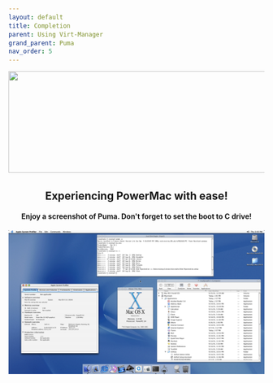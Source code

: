```yaml
---
layout: default
title: Completion
parent: Using Virt-Manager
grand_parent: Puma
nav_order: 5
---
```


<p align="center">
  <img width="650" height="200" src="../../../../assets/HeaderCongrats.png">
</p>

<h2 align="center">Experiencing PowerMac with ease!</h2>
<h4 align="center">Enjoy a screenshot of Puma. Don't forget to set the boot to C drive!</h4>

<a href="https://raw.githubusercontent.com/royalgraphx/DarwinKVM/main/docs/showcase/PowerMacPuma.png"><img src="../../../../showcase/PowerMacPuma.png" alt=""></a>
